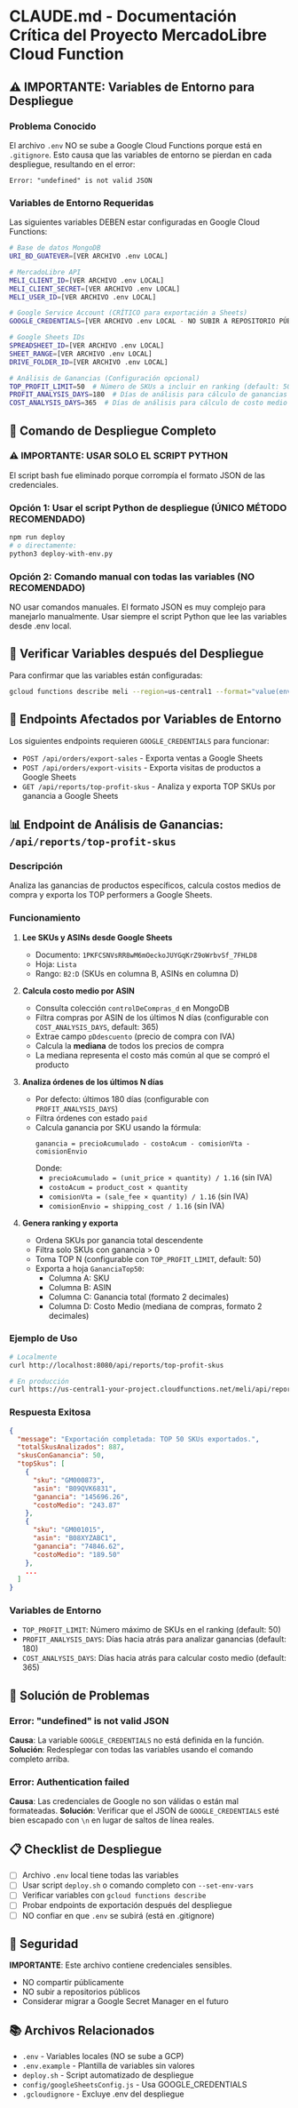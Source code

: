 # CLAUDE.md - Documentación Crítica del Proyecto MercadoLibre Cloud Function

## ⚠️ IMPORTANTE: Variables de Entorno para Despliegue

### Problema Conocido
El archivo `.env` NO se sube a Google Cloud Functions porque está en `.gitignore`.
Esto causa que las variables de entorno se pierdan en cada despliegue, resultando en el error:
```
Error: "undefined" is not valid JSON
```

### Variables de Entorno Requeridas

Las siguientes variables DEBEN estar configuradas en Google Cloud Functions:

```bash
# Base de datos MongoDB
URI_BD_GUATEVER=[VER ARCHIVO .env LOCAL]

# MercadoLibre API
MELI_CLIENT_ID=[VER ARCHIVO .env LOCAL]
MELI_CLIENT_SECRET=[VER ARCHIVO .env LOCAL]
MELI_USER_ID=[VER ARCHIVO .env LOCAL]

# Google Service Account (CRÍTICO para exportación a Sheets)
GOOGLE_CREDENTIALS=[VER ARCHIVO .env LOCAL - NO SUBIR A REPOSITORIO PÚBLICO]

# Google Sheets IDs
SPREADSHEET_ID=[VER ARCHIVO .env LOCAL]
SHEET_RANGE=[VER ARCHIVO .env LOCAL]
DRIVE_FOLDER_ID=[VER ARCHIVO .env LOCAL]

# Análisis de Ganancias (Configuración opcional)
TOP_PROFIT_LIMIT=50  # Número de SKUs a incluir en ranking (default: 50)
PROFIT_ANALYSIS_DAYS=180  # Días de análisis para cálculo de ganancias (default: 180)
COST_ANALYSIS_DAYS=365  # Días de análisis para cálculo de costo medio (default: 365)
```

## 🚀 Comando de Despliegue Completo

### ⚠️ IMPORTANTE: USAR SOLO EL SCRIPT PYTHON
El script bash fue eliminado porque corrompía el formato JSON de las credenciales.

### Opción 1: Usar el script Python de despliegue (ÚNICO MÉTODO RECOMENDADO)
```bash
npm run deploy
# o directamente:
python3 deploy-with-env.py
```

### Opción 2: Comando manual con todas las variables (NO RECOMENDADO)
NO usar comandos manuales. El formato JSON es muy complejo para manejarlo manualmente.
Usar siempre el script Python que lee las variables desde .env local.

## 📝 Verificar Variables después del Despliegue

Para confirmar que las variables están configuradas:
```bash
gcloud functions describe meli --region=us-central1 --format="value(environmentVariables)"
```

## 🔧 Endpoints Afectados por Variables de Entorno

Los siguientes endpoints requieren `GOOGLE_CREDENTIALS` para funcionar:
- `POST /api/orders/export-sales` - Exporta ventas a Google Sheets
- `POST /api/orders/export-visits` - Exporta visitas de productos a Google Sheets
- `GET /api/reports/top-profit-skus` - Analiza y exporta TOP SKUs por ganancia a Google Sheets

## 📊 Endpoint de Análisis de Ganancias: `/api/reports/top-profit-skus`

### Descripción
Analiza las ganancias de productos específicos, calcula costos medios de compra y exporta los TOP performers a Google Sheets.

### Funcionamiento

1. **Lee SKUs y ASINs desde Google Sheets**
   - Documento: `1PKFCSNVsRR8wM6mOeckoJUYGqKrZ9oWrbvSf_7FHLD8`
   - Hoja: `Lista`
   - Rango: `B2:D` (SKUs en columna B, ASINs en columna D)

2. **Calcula costo medio por ASIN**
   - Consulta colección `controlDeCompras_d` en MongoDB
   - Filtra compras por ASIN de los últimos N días (configurable con `COST_ANALYSIS_DAYS`, default: 365)
   - Extrae campo `pDdescuento` (precio de compra con IVA)
   - Calcula la **mediana** de todos los precios de compra
   - La mediana representa el costo más común al que se compró el producto

3. **Analiza órdenes de los últimos N días**
   - Por defecto: últimos 180 días (configurable con `PROFIT_ANALYSIS_DAYS`)
   - Filtra órdenes con estado `paid`
   - Calcula ganancia por SKU usando la fórmula:
     ```
     ganancia = precioAcumulado - costoAcum - comisionVta - comisionEnvio
     ```
     Donde:
     - `precioAcumulado = (unit_price × quantity) / 1.16` (sin IVA)
     - `costoAcum = product_cost × quantity`
     - `comisionVta = (sale_fee × quantity) / 1.16` (sin IVA)
     - `comisionEnvio = shipping_cost / 1.16` (sin IVA)

4. **Genera ranking y exporta**
   - Ordena SKUs por ganancia total descendente
   - Filtra solo SKUs con ganancia > 0
   - Toma TOP N (configurable con `TOP_PROFIT_LIMIT`, default: 50)
   - Exporta a hoja `GananciaTop50`:
     - Columna A: SKU
     - Columna B: ASIN
     - Columna C: Ganancia total (formato 2 decimales)
     - Columna D: Costo Medio (mediana de compras, formato 2 decimales)

### Ejemplo de Uso
```bash
# Localmente
curl http://localhost:8080/api/reports/top-profit-skus

# En producción
curl https://us-central1-your-project.cloudfunctions.net/meli/api/reports/top-profit-skus
```

### Respuesta Exitosa
```json
{
  "message": "Exportación completada: TOP 50 SKUs exportados.",
  "totalSkusAnalizados": 887,
  "skusConGanancia": 50,
  "topSkus": [
    {
      "sku": "GM000873",
      "asin": "B09QVK6831",
      "ganancia": "145696.26",
      "costoMedio": "243.87"
    },
    {
      "sku": "GM001015",
      "asin": "B08XYZABC1",
      "ganancia": "74846.62",
      "costoMedio": "189.50"
    },
    ...
  ]
}
```

### Variables de Entorno
- `TOP_PROFIT_LIMIT`: Número máximo de SKUs en el ranking (default: 50)
- `PROFIT_ANALYSIS_DAYS`: Días hacia atrás para analizar ganancias (default: 180)
- `COST_ANALYSIS_DAYS`: Días hacia atrás para calcular costo medio (default: 365)

## 🐛 Solución de Problemas

### Error: "undefined" is not valid JSON
**Causa**: La variable `GOOGLE_CREDENTIALS` no está definida en la función.
**Solución**: Redesplegar con todas las variables usando el comando completo arriba.

### Error: Authentication failed
**Causa**: Las credenciales de Google no son válidas o están mal formateadas.
**Solución**: Verificar que el JSON de `GOOGLE_CREDENTIALS` esté bien escapado con `\n` en lugar de saltos de línea reales.

## 📋 Checklist de Despliegue

- [ ] Archivo `.env` local tiene todas las variables
- [ ] Usar script `deploy.sh` o comando completo con `--set-env-vars`
- [ ] Verificar variables con `gcloud functions describe`
- [ ] Probar endpoints de exportación después del despliegue
- [ ] NO confiar en que `.env` se subirá (está en .gitignore)

## 🔐 Seguridad

**IMPORTANTE**: Este archivo contiene credenciales sensibles.
- NO compartir públicamente
- NO subir a repositorios públicos
- Considerar migrar a Google Secret Manager en el futuro

## 📚 Archivos Relacionados

- `.env` - Variables locales (NO se sube a GCP)
- `.env.example` - Plantilla de variables sin valores
- `deploy.sh` - Script automatizado de despliegue
- `config/googleSheetsConfig.js` - Usa GOOGLE_CREDENTIALS
- `.gcloudignore` - Excluye .env del despliegue